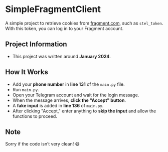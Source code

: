 # SimpleFragmentClient  

A simple project to retrieve cookies from [fragment.com](https://fragment.com), such as `stel_token`. With this token, you can log in to your Fragment account.  


## Project Information  
- This project was written around **January 2024**.  

## How It Works  
- Add your **phone number** in **line 131** of the `main.py` file.  
- Run `main.py`.  
- Open your Telegram account and wait for the login message.  
- When the message arrives, **click the "Accept" button**.  
- A **fake input** is added in **line 136** of `main.py`.  
- After clicking "Accept," enter anything to **skip the input** and allow the functions to proceed.  

## Note  
Sorry if the code isn’t very clean! 😅  
